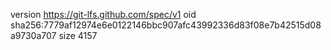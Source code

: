 version https://git-lfs.github.com/spec/v1
oid sha256:7779af12974e6e0122146bbc907afc43992336d83f08e7b42515d08a9730a707
size 4157
